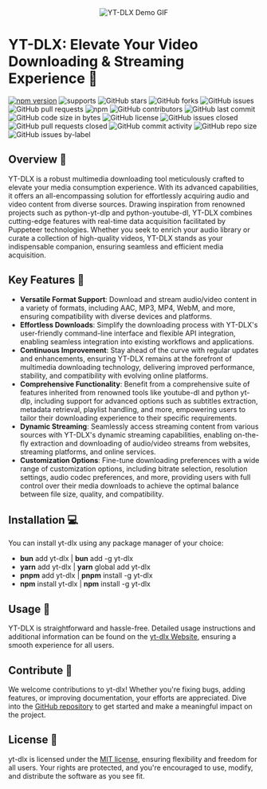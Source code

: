 <div style="text-align: center;">
  <img src="https://raw.githubusercontent.com/ShovitDutta/yt-dlx/main/repository/video.gif" alt="YT-DLX Demo GIF" style="max-width: 100%; height: auto;">
</div>

# YT-DLX: Elevate Your Video Downloading & Streaming Experience 🚀

[![npm version](https://img.shields.io/npm/v/yt-dlx.svg)](https://www.npmjs.com/package/yt-dlx) ![supports](https://img.shields.io/badge/supports-Linux%20%7C%20Mac%20%7C%20WSL-green)
![GitHub stars](https://img.shields.io/github/stars/yt-dlx/yt-dlx?style=social) ![GitHub forks](https://img.shields.io/github/forks/yt-dlx/yt-dlx?style=social)
![GitHub issues](https://img.shields.io/github/issues/yt-dlx/yt-dlx) ![GitHub pull requests](https://img.shields.io/github/issues-pr/yt-dlx/yt-dlx) ![npm](https://img.shields.io/npm/dt/yt-dlx)
![GitHub contributors](https://img.shields.io/github/contributors/yt-dlx/yt-dlx) ![GitHub last commit](https://img.shields.io/github/last-commit/yt-dlx/yt-dlx)
![GitHub code size in bytes](https://img.shields.io/github/languages/code-size/yt-dlx/yt-dlx) ![GitHub license](https://img.shields.io/github/license/yt-dlx/yt-dlx)
![GitHub issues closed](https://img.shields.io/github/issues-closed-raw/yt-dlx/yt-dlx) ![GitHub pull requests closed](https://img.shields.io/github/issues-pr-closed-raw/yt-dlx/yt-dlx)
![GitHub commit activity](https://img.shields.io/github/commit-activity/m/yt-dlx/yt-dlx) ![GitHub repo size](https://img.shields.io/github/repo-size/yt-dlx/yt-dlx)
![GitHub issues by-label](https://img.shields.io/github/issues/yt-dlx/yt-dlx/bug)

## Overview 🌟

YT-DLX is a robust multimedia downloading tool meticulously crafted to elevate your media consumption experience. With its advanced capabilities, it offers an all-encompassing solution for
effortlessly acquiring audio and video content from diverse sources. Drawing inspiration from renowned projects such as python-yt-dlp and python-youtube-dl, YT-DLX combines cutting-edge features with
real-time data acquisition facilitated by Puppeteer technologies. Whether you seek to enrich your audio library or curate a collection of high-quality videos, YT-DLX stands as your indispensable
companion, ensuring seamless and efficient media acquisition.

## Key Features 🔑

- **Versatile Format Support**: Download and stream audio/video content in a variety of formats, including AAC, MP3, MP4, WebM, and more, ensuring compatibility with diverse devices and platforms.
- **Effortless Downloads**: Simplify the downloading process with YT-DLX's user-friendly command-line interface and flexible API integration, enabling seamless integration into existing workflows and
  applications.
- **Continuous Improvement**: Stay ahead of the curve with regular updates and enhancements, ensuring YT-DLX remains at the forefront of multimedia downloading technology, delivering improved
  performance, stability, and compatibility with evolving online platforms.
- **Comprehensive Functionality**: Benefit from a comprehensive suite of features inherited from renowned tools like youtube-dl and python yt-dlp, including support for advanced options such as
  subtitles extraction, metadata retrieval, playlist handling, and more, empowering users to tailor their downloading experience to their specific requirements.
- **Dynamic Streaming**: Seamlessly access streaming content from various sources with YT-DLX's dynamic streaming capabilities, enabling on-the-fly extraction and downloading of audio/video streams
  from websites, streaming platforms, and online services.
- **Customization Options**: Fine-tune downloading preferences with a wide range of customization options, including bitrate selection, resolution settings, audio codec preferences, and more,
  providing users with full control over their media downloads to achieve the optimal balance between file size, quality, and compatibility.

## Installation 💻

You can install yt-dlx using any package manager of your choice:

- **bun** add yt-dlx | **bun** add -g yt-dlx
- **yarn** add yt-dlx | **yarn** global add yt-dlx
- **pnpm** add yt-dlx | **pnpm** install -g yt-dlx
- **npm** install yt-dlx | **npm** install -g yt-dlx

## Usage 🚀

YT-DLX is straightforward and hassle-free. Detailed usage instructions and additional information can be found on the [yt-dlx Website](https://yt-dlx-shovit.koyeb.app/), ensuring a smooth experience
for all users.

## Contribute 🤝

We welcome contributions to yt-dlx! Whether you're fixing bugs, adding features, or improving documentation, your efforts are appreciated. Dive into the
[GitHub repository](https://github.com/yt-dlx/yt-dlx) to get started and make a meaningful impact on the project.

## License 📝

yt-dlx is licensed under the [MIT license](https://github.com/yt-dlx/yt-dlx/blob/main/LICENSE), ensuring flexibility and freedom for all users. Your rights are protected, and you're encouraged to use,
modify, and distribute the software as you see fit.
